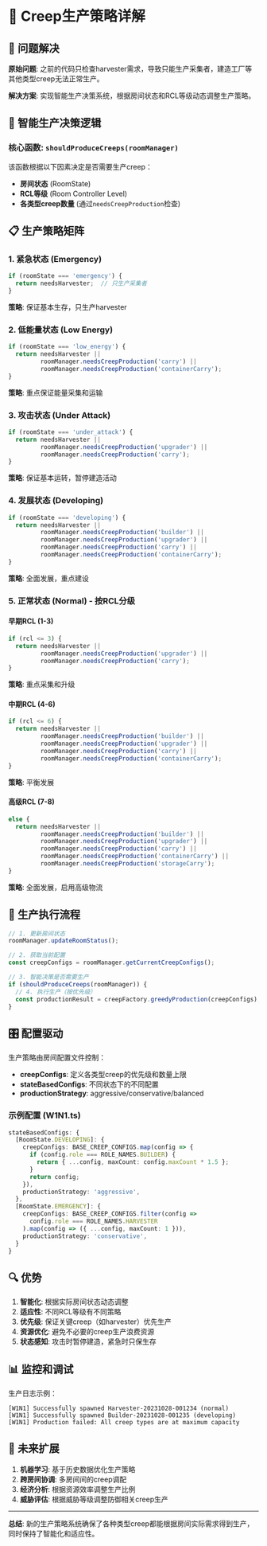 # 🤖 Creep生产策略详解

## 🎯 问题解决

**原始问题**: 之前的代码只检查harvester需求，导致只能生产采集者，建造工厂等其他类型creep无法正常生产。

**解决方案**: 实现智能生产决策系统，根据房间状态和RCL等级动态调整生产策略。

## 🧠 智能生产决策逻辑

### 核心函数: `shouldProduceCreeps(roomManager)`

该函数根据以下因素决定是否需要生产creep：
- **房间状态** (RoomState)
- **RCL等级** (Room Controller Level)
- **各类型creep数量** (通过`needsCreepProduction`检查)

## 📋 生产策略矩阵

### 1. 紧急状态 (Emergency)
```typescript
if (roomState === 'emergency') {
  return needsHarvester;  // 只生产采集者
}
```
**策略**: 保证基本生存，只生产harvester

### 2. 低能量状态 (Low Energy)
```typescript
if (roomState === 'low_energy') {
  return needsHarvester ||
         roomManager.needsCreepProduction('carry') ||
         roomManager.needsCreepProduction('containerCarry');
}
```
**策略**: 重点保证能量采集和运输

### 3. 攻击状态 (Under Attack)
```typescript
if (roomState === 'under_attack') {
  return needsHarvester ||
         roomManager.needsCreepProduction('upgrader') ||
         roomManager.needsCreepProduction('carry');
}
```
**策略**: 保证基本运转，暂停建造活动

### 4. 发展状态 (Developing)
```typescript
if (roomState === 'developing') {
  return needsHarvester ||
         roomManager.needsCreepProduction('builder') ||
         roomManager.needsCreepProduction('upgrader') ||
         roomManager.needsCreepProduction('carry') ||
         roomManager.needsCreepProduction('containerCarry');
}
```
**策略**: 全面发展，重点建设

### 5. 正常状态 (Normal) - 按RCL分级

#### 早期RCL (1-3)
```typescript
if (rcl <= 3) {
  return needsHarvester ||
         roomManager.needsCreepProduction('upgrader') ||
         roomManager.needsCreepProduction('carry');
}
```
**策略**: 重点采集和升级

#### 中期RCL (4-6)
```typescript
if (rcl <= 6) {
  return needsHarvester ||
         roomManager.needsCreepProduction('builder') ||
         roomManager.needsCreepProduction('upgrader') ||
         roomManager.needsCreepProduction('carry') ||
         roomManager.needsCreepProduction('containerCarry');
}
```
**策略**: 平衡发展

#### 高级RCL (7-8)
```typescript
else {
  return needsHarvester ||
         roomManager.needsCreepProduction('builder') ||
         roomManager.needsCreepProduction('upgrader') ||
         roomManager.needsCreepProduction('carry') ||
         roomManager.needsCreepProduction('containerCarry') ||
         roomManager.needsCreepProduction('storageCarry');
}
```
**策略**: 全面发展，启用高级物流

## 🔄 生产执行流程

```typescript
// 1. 更新房间状态
roomManager.updateRoomStatus();

// 2. 获取当前配置
const creepConfigs = roomManager.getCurrentCreepConfigs();

// 3. 智能决策是否需要生产
if (shouldProduceCreeps(roomManager)) {
  // 4. 执行生产（按优先级）
  const productionResult = creepFactory.greedyProduction(creepConfigs);
}
```

## 🎛️ 配置驱动

生产策略由房间配置文件控制：
- **creepConfigs**: 定义各类型creep的优先级和数量上限
- **stateBasedConfigs**: 不同状态下的不同配置
- **productionStrategy**: aggressive/conservative/balanced

### 示例配置 (W1N1.ts)
```typescript
stateBasedConfigs: {
  [RoomState.DEVELOPING]: {
    creepConfigs: BASE_CREEP_CONFIGS.map(config => {
      if (config.role === ROLE_NAMES.BUILDER) {
        return { ...config, maxCount: config.maxCount * 1.5 };
      }
      return config;
    }),
    productionStrategy: 'aggressive',
  },
  [RoomState.EMERGENCY]: {
    creepConfigs: BASE_CREEP_CONFIGS.filter(config =>
      config.role === ROLE_NAMES.HARVESTER
    ).map(config => ({ ...config, maxCount: 1 })),
    productionStrategy: 'conservative',
  }
}
```

## 🔍 优势

1. **智能化**: 根据实际房间状态动态调整
2. **适应性**: 不同RCL等级有不同策略
3. **优先级**: 保证关键creep（如harvester）优先生产
4. **资源优化**: 避免不必要的creep生产浪费资源
5. **状态感知**: 攻击时暂停建造，紧急时只保生存

## 📊 监控和调试

生产日志示例：
```
[W1N1] Successfully spawned Harvester-20231028-001234 (normal)
[W1N1] Successfully spawned Builder-20231028-001235 (developing)
[W1N1] Production failed: All creep types are at maximum capacity
```

## 🚀 未来扩展

1. **机器学习**: 基于历史数据优化生产策略
2. **跨房间协调**: 多房间间的creep调配
3. **经济分析**: 根据资源效率调整生产比例
4. **威胁评估**: 根据威胁等级调整防御相关creep生产

---

**总结**: 新的生产策略系统确保了各种类型creep都能根据房间实际需求得到生产，同时保持了智能化和适应性。